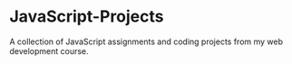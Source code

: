 # JavaScript-Projects
A collection of JavaScript assignments and coding projects from my web development course.
